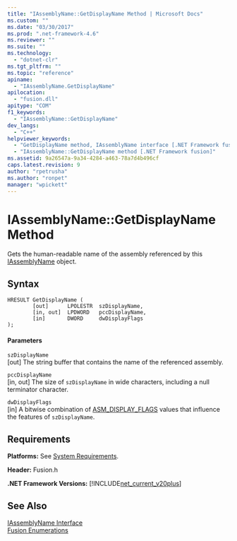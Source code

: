 ```yaml
---
title: "IAssemblyName::GetDisplayName Method | Microsoft Docs"
ms.custom: ""
ms.date: "03/30/2017"
ms.prod: ".net-framework-4.6"
ms.reviewer: ""
ms.suite: ""
ms.technology: 
  - "dotnet-clr"
ms.tgt_pltfrm: ""
ms.topic: "reference"
apiname: 
  - "IAssemblyName.GetDisplayName"
apilocation: 
  - "fusion.dll"
apitype: "COM"
f1_keywords: 
  - "IAssemblyName::GetDisplayName"
dev_langs: 
  - "C++"
helpviewer_keywords: 
  - "GetDisplayName method, IAssemblyName interface [.NET Framework fusion]"
  - "IAssemblyName::GetDisplayName method [.NET Framework fusion]"
ms.assetid: 9a26547a-9a34-4284-a463-78a7d4b496cf
caps.latest.revision: 9
author: "rpetrusha"
ms.author: "ronpet"
manager: "wpickett"
---
```

# IAssemblyName::GetDisplayName Method
Gets the human-readable name of the assembly referenced by this [IAssemblyName](../../../../docs/framework/unmanaged-api/fusion/iassemblyname-interface.md) object.  
  
## Syntax  
  
```  
HRESULT GetDisplayName (  
        [out]      LPOLESTR  szDisplayName,  
        [in, out]  LPDWORD   pccDisplayName,  
        [in]       DWORD     dwDisplayFlags  
);  
```  
  
#### Parameters  
 `szDisplayName`  
 [out] The string buffer that contains the name of the referenced assembly.  
  
 `pccDisplayName`  
 [in, out] The size of `szDisplayName` in wide characters, including a null terminator character.  
  
 `dwDisplayFlags`  
 [in] A bitwise combination of [ASM_DISPLAY_FLAGS](../../../../docs/framework/unmanaged-api/fusion/asm-display-flags-enumeration.md) values that influence the features of `szDisplayName`.  
  
## Requirements  
 **Platforms:** See [System Requirements](../../../../docs/framework/getting-started/system-requirements.md).  
  
 **Header:** Fusion.h  
  
 **.NET Framework Versions:** [!INCLUDE[net_current_v20plus](../../../../includes/net-current-v20plus-md.md)]  
  
## See Also  
 [IAssemblyName Interface](../../../../docs/framework/unmanaged-api/fusion/iassemblyname-interface.md)   
 [Fusion Enumerations](../../../../docs/framework/unmanaged-api/fusion/fusion-enumerations.md)